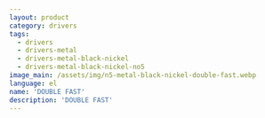 ```yaml
---
layout: product
category: drivers
tags:
  - drivers
  - drivers-metal
  - drivers-metal-black-nickel
  - drivers-metal-black-nickel-no5
image_main: /assets/img/n5-metal-black-nickel-double-fast.webp
language: el
name: 'DOUBLE FAST'
description: 'DOUBLE FAST'
---
```


